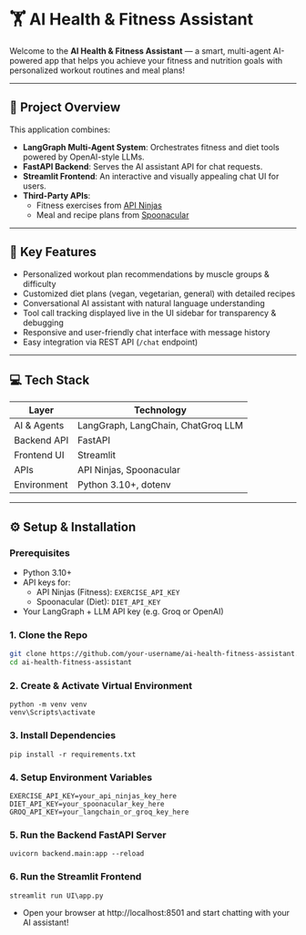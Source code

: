 # 🏋️ AI Health & Fitness Assistant

Welcome to the **AI Health & Fitness Assistant** — a smart, multi-agent AI-powered app that helps you achieve your fitness and nutrition goals with personalized workout routines and meal plans!

---

## 🚀 Project Overview

This application combines:

- **LangGraph Multi-Agent System**: Orchestrates fitness and diet tools powered by OpenAI-style LLMs.
- **FastAPI Backend**: Serves the AI assistant API for chat requests.
- **Streamlit Frontend**: An interactive and visually appealing chat UI for users.
- **Third-Party APIs**:
  - Fitness exercises from [API Ninjas](https://api-ninjas.com/api/exercises)
  - Meal and recipe plans from [Spoonacular](https://spoonacular.com/food-api)

---

## 🎯 Key Features

- Personalized workout plan recommendations by muscle groups & difficulty
- Customized diet plans (vegan, vegetarian, general) with detailed recipes
- Conversational AI assistant with natural language understanding
- Tool call tracking displayed live in the UI sidebar for transparency & debugging
- Responsive and user-friendly chat interface with message history
- Easy integration via REST API (`/chat` endpoint)

---

## 💻 Tech Stack

| Layer           | Technology                |
|-----------------|---------------------------|
| AI & Agents     | LangGraph, LangChain, ChatGroq LLM |
| Backend API     | FastAPI                   |
| Frontend UI     | Streamlit                 |
| APIs           | API Ninjas, Spoonacular    |
| Environment     | Python 3.10+, dotenv       |

---

## ⚙️ Setup & Installation

### Prerequisites

- Python 3.10+
- API keys for:
  - API Ninjas (Fitness): `EXERCISE_API_KEY`
  - Spoonacular (Diet): `DIET_API_KEY`
- Your LangGraph + LLM API key (e.g. Groq or OpenAI)

### 1. Clone the Repo

```bash
git clone https://github.com/your-username/ai-health-fitness-assistant.git
cd ai-health-fitness-assistant
```

### 2. Create & Activate Virtual Environment
```
python -m venv venv
venv\Scripts\activate 
```

### 3. Install Dependencies
```
pip install -r requirements.txt

```

### 4. Setup Environment Variables
```
EXERCISE_API_KEY=your_api_ninjas_key_here
DIET_API_KEY=your_spoonacular_key_here
GROQ_API_KEY=your_langchain_or_groq_key_here

```
### 5. Run the Backend FastAPI Server
```
uvicorn backend.main:app --reload
```
### 6. Run the Streamlit Frontend
```
streamlit run UI\app.py
```
- Open your browser at http://localhost:8501 and start chatting with your AI assistant!